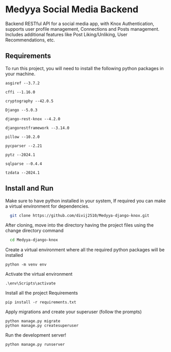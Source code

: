 
# Medyya Social Media Backend

Backend RESTful API for a social media app, with Knox Authentication, supports user profile management, Connections and Posts management. Includes additional features like Post Liking/Unliking, User Recommendations, etc.

## Requirements

To run this project, you will need to install the following python packages in your machine.

`asgiref --3.7.2`

`cffi --1.16.0`

`cryptography --42.0.5`

`Django --5.0.3`

`django-rest-knox --4.2.0`

`djangorestframework --3.14.0`

`pillow --10.2.0`

`pycparser --2.21`

`pytz --2024.1`

`sqlparse --0.4.4`

`tzdata --2024.1`


## Install and Run

Make sure to have python installed in your system, If required you can make a virtual environment for dependencies.

```bash
  git clone https://github.com/divij2510/Medyya-django-knox.git
```  
  After cloning, move into the directory having the project files using the change directory command
```bash
  cd Medyya-django-knox
```
  Create a virtual environment where all the required python packages will be installed
```
python -m venv env
```
  Activate the virtual environment
```
.\env\Scripts\activate
```
  Install all the project Requirements
```
pip install -r requirements.txt
```
  Apply migrations and create your superuser (follow the prompts)
```
python manage.py migrate
python manage.py createsuperuser
```
Run the development server!
```
python manage.py runserver
```
  
